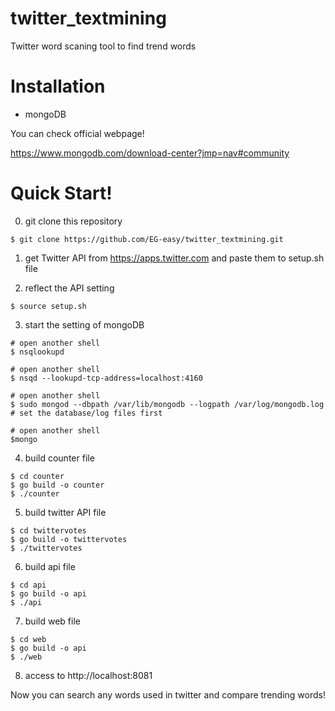 # twitter_textmining
Twitter word scaning tool to find trend words

# Installation
- mongoDB

You can check official webpage!

https://www.mongodb.com/download-center?jmp=nav#community

# Quick Start!
0. git clone this repository
```shell
$ git clone https://github.com/EG-easy/twitter_textmining.git
```

1. get Twitter API from https://apps.twitter.com and paste them to setup.sh file

2. reflect the API setting
```shell
$ source setup.sh
```

3. start the setting of mongoDB 
```shell
# open another shell
$ nsqlookupd

# open another shell
$ nsqd --lookupd-tcp-address=localhost:4160

# open another shell
$ sudo mongod --dbpath /var/lib/mongodb --logpath /var/log/mongodb.log  # set the database/log files first

# open another shell
$mongo
```

4. build counter file
```shell
$ cd counter
$ go build -o counter
$ ./counter
```

5. build twitter API file
```shell
$ cd twittervotes
$ go build -o twittervotes
$ ./twittervotes
```

6. build api file
```shell
$ cd api
$ go build -o api
$ ./api
```

7. build web file
```shell
$ cd web
$ go build -o api
$ ./web
```

8. access to http://localhost:8081

Now you can search any words used in twitter and compare trending words!
